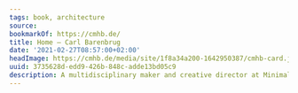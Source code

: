 ```yaml
---
tags: book, architecture
source:
bookmarkOf: https://cmhb.de/
title: Home – Carl Barenbrug
date: '2021-02-27T08:57:00+02:00'
headImage: https://cmhb.de/media/site/1f8a34a200-1642950387/cmhb-card.jpg
uuid: 3735628d-edd9-426b-848c-adde13bd05c9
description: A multidisciplinary maker and creative director at Minimalissimo
---
```


